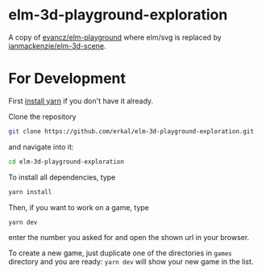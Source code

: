 # elm-3d-playground-exploration

A copy of [evancz/elm-playground](https://package.elm-lang.org/packages/evancz/elm-playground/latest/) where elm/svg is replaced by [ianmackenzie/elm-3d-scene](https://package.elm-lang.org/packages/ianmackenzie/elm-3d-scene/latest/).

# For Development 
First [install yarn](https://classic.yarnpkg.com/en/docs/install/#mac-stable) if you don't have it already.

Clone the repository
```bash
git clone https://github.com/erkal/elm-3d-playground-exploration.git
```
and navigate into it:
```bash
cd elm-3d-playground-exploration
```

To install all dependencies, type
```bash
yarn install
```

Then, if you want to work on a game, type
```bash
yarn dev
```
enter the number you asked for and open the shown url in your browser.

To create a new game, just duplicate one of the directories in `games` directory and you are ready: `yarn dev` will show your new game in  the list.